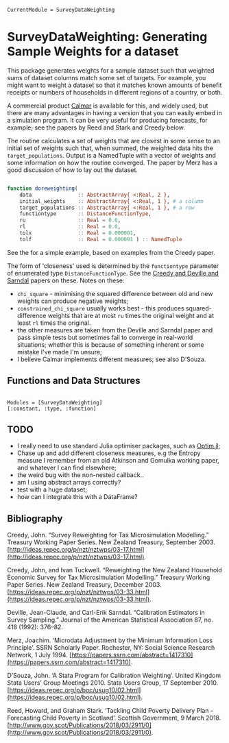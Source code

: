 ```@meta
CurrentModule = SurveyDataWeighting
```

# SurveyDataWeighting: Generating Sample Weights for a dataset

This package generates weights for a sample dataset such that weighted sums of dataset columns match some set of targets. For example, you might want to weight a dataset so that it matches known amounts of benefit receipts or numbers of households in different regions of a country, or both.

A commercial product [Calmar](http://vesselinov.com/CalmarEngDoc.pdf) is available for this, and widely used, but there are many advantages in having a version that you can easily embed in a simulation program. It can be very useful for producing forecasts, for example; see the papers by Reed and Stark and Creedy below.

The routine calculates a set of weights that are closest in some sense to an initial set of weights such that, when summed, the weighted data hits the `target_populations`. Output is a NamedTuple with a vector of weights and some information on how the routine converged. The paper by Merz has a good discussion of how to lay out the dataset.

```julia

function doreweighting(
    data               :: AbstractArray{ <:Real, 2 },
    initial_weights    :: AbstractArray{ <:Real, 1 }, # a column
    target_populations :: AbstractArray{ <:Real, 1 }, # a row
    functiontype       :: DistanceFunctionType,
    ru                 :: Real = 0.0,
    rl                 :: Real = 0.0,
    tolx               :: Real = 0.000001,
    tolf               :: Real = 0.000001 ) :: NamedTuple

```
See the for a simple example, based on examples from the Creedy paper.

The form of 'closeness' used is determined by the `functiontype` parameter of
enumerated type `DistanceFunctionType`. See the [Creedy and Deville and
Sarndal](#Bibliography) papers on these. Notes on these:

* `chi_square` - minimising the squared difference between old and new weights can produce negative weights;
* `constrained_chi_square` usually works best - this produces squared-difference weights that are at most `ru` times the original weight and at least `rl` times the original.
* the other measures are taken from the Deville and Sarndal paper and pass simple tests but sometimes fail to converge in real-world situations; whether this is because of something inherent or some mistake I've made I'm unsure;
* I believe Calmar implements different measures; see also D’Souza.

## Functions and Data Structures

```@index
```

```@autodocs
Modules = [SurveyDataWeighting]
[:constant, :type, :function]
```

## TODO

* I really need to use standard Julia optimiser packages, such as [Optim.jl](https://github.com/JuliaNLSolvers/Optim.jl);
* Chase up and add different closeness measures, e.g the Entropy measure I remember from an old Atkinson and Gomulka working paper, and whatever I can find elsewhere;
* the weird bug with the non-nested callback..
* am I using abstract arrays correctly?
* test with a huge dataset;
* how can I integrate this with a DataFrame?

## Bibliography

Creedy, John. “Survey Reweighting for Tax Microsimulation Modelling.” Treasury Working Paper Series. New Zealand Treasury, September 2003. [http://ideas.repec.org/p/nzt/nztwps/03-17.html](http://ideas.repec.org/p/nzt/nztwps/03-17.html).

Creedy, John, and Ivan Tuckwell. “Reweighting the New Zealand Household Economic Survey for Tax Microsimulation Modelling.” Treasury Working Paper Series. New Zealand Treasury, December 2003. [https://ideas.repec.org/p/nzt/nztwps/03-33.html](https://ideas.repec.org/p/nzt/nztwps/03-33.html).

Deville, Jean-Claude, and Carl-Erik Sarndal. “Calibration Estimators in Survey Sampling.” Journal of the American Statistical Association 87, no. 418 (1992): 376–82.

Merz, Joachim. ‘Microdata Adjustment by the Minimum Information Loss Principle’. SSRN Scholarly Paper. Rochester, NY: Social Science Research Network, 1 July 1994. [https://papers.ssrn.com/abstract=1417310](https://papers.ssrn.com/abstract=1417310).

D’Souza, John. ‘A Stata Program for Calibration Weighting’. United Kingdom Stata Users’ Group Meetings 2010. Stata Users Group, 17 September 2010. [https://ideas.repec.org/p/boc/usug10/02.html](https://ideas.repec.org/p/boc/usug10/02.html).

Reed, Howard, and Graham Stark. ‘Tackling Child Poverty Delivery Plan - Forecasting Child Poverty in Scotland’. Scottish Government, 9 March 2018. [http://www.gov.scot/Publications/2018/03/2911/0](http://www.gov.scot/Publications/2018/03/2911/0).

